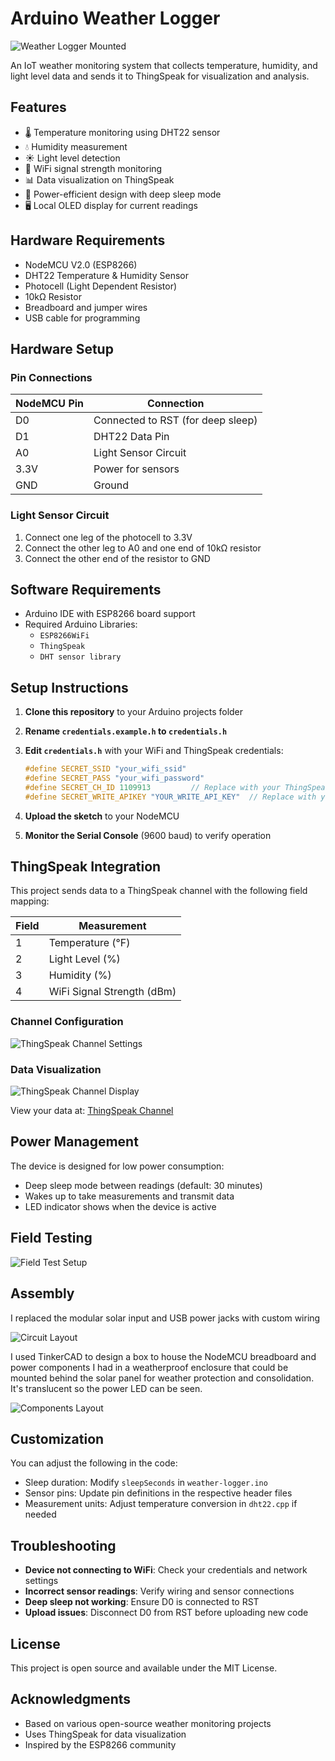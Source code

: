 # Arduino Weather Logger

![Weather Logger Mounted](./readme-media/weather-logger-mounted.webp)

An IoT weather monitoring system that collects temperature, humidity, and light level data and sends it to ThingSpeak for visualization and analysis.

## Features

- 🌡️ Temperature monitoring using DHT22 sensor
- 💧 Humidity measurement
- ☀️ Light level detection
- 📶 WiFi signal strength monitoring
- 📊 Data visualization on ThingSpeak
- 🔋 Power-efficient design with deep sleep mode
- 🖥️ Local OLED display for current readings

## Hardware Requirements

- NodeMCU V2.0 (ESP8266)
- DHT22 Temperature & Humidity Sensor
- Photocell (Light Dependent Resistor)
- 10kΩ Resistor
- Breadboard and jumper wires
- USB cable for programming

## Hardware Setup

### Pin Connections

| NodeMCU Pin | Connection               |
|-------------|--------------------------|
| D0          | Connected to RST (for deep sleep) |
| D1          | DHT22 Data Pin           |
| A0          | Light Sensor Circuit     |
| 3.3V        | Power for sensors        |
| GND         | Ground                   |

### Light Sensor Circuit
1. Connect one leg of the photocell to 3.3V
2. Connect the other leg to A0 and one end of 10kΩ resistor
3. Connect the other end of the resistor to GND

## Software Requirements

- Arduino IDE with ESP8266 board support
- Required Arduino Libraries:
  - `ESP8266WiFi`
  - `ThingSpeak`
  - `DHT sensor library`

## Setup Instructions

1. **Clone this repository** to your Arduino projects folder
2. **Rename `credentials.example.h` to `credentials.h`**
3. **Edit `credentials.h`** with your WiFi and ThingSpeak credentials:
   ```cpp
   #define SECRET_SSID "your_wifi_ssid"
   #define SECRET_PASS "your_wifi_password"
   #define SECRET_CH_ID 1109913         // Replace with your ThingSpeak Channel ID
   #define SECRET_WRITE_APIKEY "YOUR_WRITE_API_KEY"  // Replace with your ThingSpeak Write API Key
   ```

4. **Upload the sketch** to your NodeMCU
5. **Monitor the Serial Console** (9600 baud) to verify operation

## ThingSpeak Integration

This project sends data to a ThingSpeak channel with the following field mapping:

| Field | Measurement |
|-------|-------------|
| 1     | Temperature (°F) |
| 2     | Light Level (%) |
| 3     | Humidity (%) |
| 4     | WiFi Signal Strength (dBm) |

### Channel Configuration

![ThingSpeak Channel Settings](./readme-media/weather-logger-thingspeak-channel-settings.webp)

### Data Visualization

![ThingSpeak Channel Display](./readme-media/weather-logger-thingspeak-channel-display.webp)

View your data at: [ThingSpeak Channel](https://thingspeak.mathworks.com/channels/1109913/)

## Power Management

The device is designed for low power consumption:
- Deep sleep mode between readings (default: 30 minutes)
- Wakes up to take measurements and transmit data
- LED indicator shows when the device is active

## Field Testing

![Field Test Setup](./readme-media/weather-logger-field-test-layout.webp)

## Assembly

I replaced the modular solar input and USB power jacks with custom wiring

![Circuit Layout](./readme-media/weather-logger-layout-before-boxing.webp)

I used TinkerCAD to design a box to house the NodeMCU breadboard and power
components I had in a weatherproof enclosure that could be mounted behind
the solar panel for weather protection and consolidation.  It's translucent
so the power LED can be seen.

![Components Layout](./readme-media/weather-logger-components-in-box.webp)

## Customization

You can adjust the following in the code:
- Sleep duration: Modify `sleepSeconds` in `weather-logger.ino`
- Sensor pins: Update pin definitions in the respective header files
- Measurement units: Adjust temperature conversion in `dht22.cpp` if needed

## Troubleshooting

- **Device not connecting to WiFi**: Check your credentials and network settings
- **Incorrect sensor readings**: Verify wiring and sensor connections
- **Deep sleep not working**: Ensure D0 is connected to RST
- **Upload issues**: Disconnect D0 from RST before uploading new code

## License

This project is open source and available under the MIT License.

## Acknowledgments

- Based on various open-source weather monitoring projects
- Uses ThingSpeak for data visualization
- Inspired by the ESP8266 community
